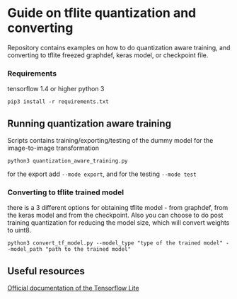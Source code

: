 # Guide on tflite quantization and converting

Repository contains examples on how to do quantization aware training, and converting to tflite freezed graphdef, keras model, or checkpoint file.

### Requirements

tensorflow 1.4 or higher
python 3
```
pip3 install -r requirements.txt
```

## Running quantization aware training
Scripts contains training/exporting/testing of the dummy model for the image-to-image transformation

```
python3 quantization_aware_training.py
```
for the export add ```--mode export```, and for the testing ```--mode test```

### Converting to tflite trained model
there is a 3 different options for obtaining tflite model - from graphdef, from the keras model and from the checkpoint. Also you can choose to do post training quantization for reducing the model size, which will convert weights to uint8.
```
python3 convert_tf_model.py --model_type "type of the trained model" --model_path "path to the trained model"
```

## Useful resources
[Official documentation of the Tensorflow Lite](https://www.tensorflow.org/lite/guide/get_started) 

